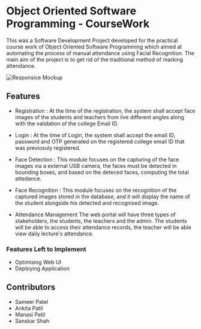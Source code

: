 # Object Oriented Software Programming - CourseWork

This was a Software Development Project developed for the practical course work of Object Oriented Software Programming which aimed at automating the process of manual attendance using Facial Recognition. The main aim of the project is to get rid of the traditional method of marking attendance.

![Responsice Mockup](https://github.com/sameer-patel-dev/OOSE_Project/blob/master/images/heading.PNG)

## Features 

  - Registration :
    At the time of the registration, the system shall accept face images of the students and teachers from live different angles along with the validation of the college Email ID.
    
  - Login : 
    At the time of Login, the system shall accept the email ID, password and OTP generated on the registered college email ID that was previosuly registered.
  
  - Face Detection :
    This module focuses on the capturing of the face images via a external USB camera, the faces must be detected in bounding boxes, and based on the deteced faces, computing the total attedance. 
   
  - Face Recognition :
    This module focuses on the recognition of the captured images stored in the database, and it will display the name of the student alongside his detected and recognised image.
  
  - Attendance Management
    The web portal will have three types of stakeholders, the students, the teachers and the admin. The students will be able to access their attendance records, the teacher will be able view daily lecture's attendance.


### Features Left to Implement

- Optimising Web UI
- Deploying Application

## Contributors
  - Sameer Patel
  - Ankita Patil
  - Manasi Patil
  - Sanskar Shah
